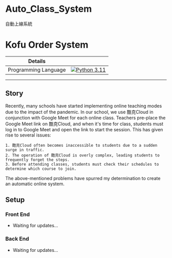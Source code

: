 # Auto_Class_System
自動上線系統
#  Kofu Order System

| Details            |              |
|-----------------------|---------------|
| Programming Language |  [![Python 3.11](https://img.shields.io/badge/python-3.11-blue.svg)](https://www.python.org/downloads/release/python-311/) |
- - -



##  Story

Recently, many schools have started implementing online teaching modes due to the impact of the pandemic. In our school, we use 酷克Cloud in conjunction with Google Meet for each online class. Teachers pre-place the Google Meet link on 酷克Cloud, and when it's time for class, students must log in to Google Meet and open the link to start the session. This has given rise to several issues:

    1. 酷克Cloud often becomes inaccessible to students due to a sudden surge in traffic.
    2. The operation of 酷克Cloud is overly complex, leading students to frequently forget the steps.
    3. Before attending classes, students must check their schedules to determine which course to join.

The above-mentioned problems have spurred my determination to create an automatic online system.

##  Setup
### Front End 
- Waiting for updates...

### Back End
- Waiting for updates...










